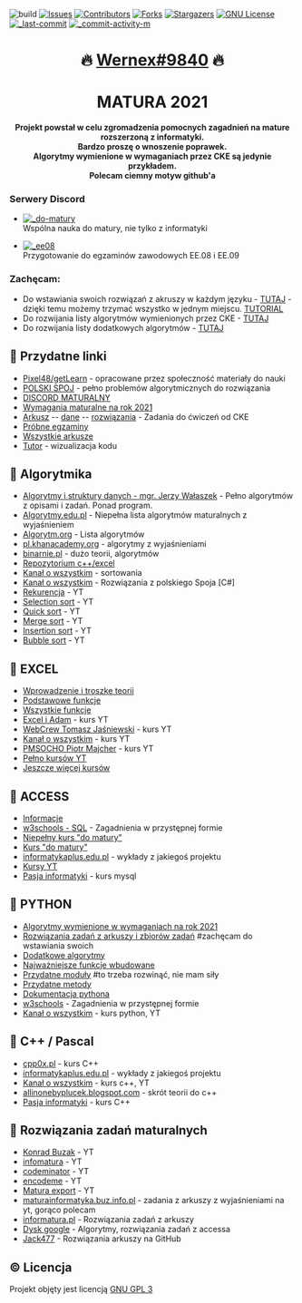 ![build][build-shield]
[![Issues][issues-shield]][issues-url]
[![Contributors][contributors-shield]][contributors-url]
[![Forks][forks-shield]][forks-url]
[![Stargazers][stars-shield]][stars-url]
[![GNU License][license-shield]][license-url]
[![_last-commit]][commit]
[![_commit-activity-m]][commits]

<h1 align="center"> 🔥 <a href="https://discord.com/users/596478466849767475/">Wernex#9840</a> 🔥 </h1>

<h1 align="center"> MATURA 2021 </h1>

<p align="center"><b>Projekt powstał w celu zgromadzenia pomocnych zagadnień na mature rozszerzoną z informatyki. <br>
Bardzo proszę o wnoszenie poprawek.<br>
Algorytmy wymienione w wymaganiach przez CKE są jedynie przykładem.<br>
Polecam ciemny motyw github'a</b></p>

### Serwery Discord
  - [![_do-matury]][do-matury]  
    Wspólna nauka do matury, nie tylko z informatyki

  - [![_ee08]][ee08]  
    Przygotowanie do egzaminów zawodowych EE.08 i EE.09
    
### Zachęcam:
- Do wstawiania swoich rozwiązań z akruszy w każdym języku - [TUTAJ](https://github.com/wernexnrs123/MATURA-INFORMATYKA/blob/master/dzialy/zadania_arkusze.md) - dzięki temu możemy trzymać wszystko w jednym miejscu. [TUTORIAL](https://www.youtube.com/watch?v=nT8KGYVurIU)
- Do rozwijania listy algorytmów wymienionych przez CKE - [TUTAJ](https://github.com/wernexnrs123/MATURA-INFORMATYKA/blob/master/dzialy/algorytmy_wymagania.md)
- Do rozwijania listy dodatkowych algorytmów - [TUTAJ](https://github.com/wernexnrs123/MATURA-INFORMATYKA/blob/master/dzialy/dodatkowe_algorytmy.md)

## :link: Przydatne linki

* [Pixel48/getLearn](https://github.com/Pixel48/getLearn) - opracowane przez społeczność materiały do nauki
* [POLSKI SPOJ](https://pl.spoj.com/) - pełno problemów algorytmicznych do rozwiązania
* [DISCORD MATURALNY](https://discord.gg/3hyj3kXQkt)
* [Wymagania maturalne na rok 2021](http://cke.gov.pl/images/_EGZAMIN_MATURALNY_OD_2015/Informatory/2015/aneks/Aneks_2021_informatyka_EM_niewidomi.pdf)
* [Arkusz](https://cke.gov.pl/images/_EGZAMIN_MATURALNY_OD_2015/Materialy/Zbiory_zadan/Matura_Zbi%C3%B3r_zada%C5%84_Informatyka.pdf) -- [dane](https://cke.gov.pl/images/_EGZAMIN_MATURALNY_OD_2015/Materialy/Zbiory_zadan/inf-pr-dane.zip) -- [rozwiązania](https://cke.gov.pl/images/_EGZAMIN_MATURALNY_OD_2015/Materialy/Zbiory_zadan/inf-pr-rozwiazania.zip) - Zadania do ćwiczeń od CKE
* [Próbne egzaminy](https://cke.gov.pl/egzamin-maturalny/egzamin-w-nowej-formule/materialy-dodatkowe/probny-egzamin/informatyka-poziom-rozszerzony/)
* [Wszystkie arkusze](https://arkusze.pl/informatyka-matura-poziom-rozszerzony/)
* [Tutor](http://pythontutor.com/) - wizualizacja kodu

## :wrench: Algorytmika

* [Algorytmy i struktury danych - mgr. Jerzy Wałaszek](https://eduinf.waw.pl/inf/alg/001_search/index.php) - Pełno algorytmów z opisami i zadań. Ponad program.
* [Algorytmy.edu.pl](http://www.algorytm.edu.pl/algorytmy-maturalne.html) - Niepełna lista algorytmów maturalnych z wyjaśnieniem
* [Algorytm.org](http://www.algorytm.org/algorytmy/) - Lista algorytmów
* [pl.khanacademy.org](https://pl.khanacademy.org/computing/computer-science/algorithms) - algorytmy z wyjaśnieniami
* [binarnie.pl](https://binarnie.pl/category/matura-z-informatyki-nauka/) - dużo teorii, algorytmów
* [Repozytorium c++/excel](https://github.com/mazxaxz/matura-informatyka-all-in-one)
* [Kanał o wszystkim](https://www.youtube.com/watch?v=uySyv8St9aw&list=PL6aekdNhY7DAK6UraEDhxhMng89wrO9y9) - sortowania
* [Kanał o wszystkim](https://www.youtube.com/watch?v=UFOqUCpAUZY&list=PL6aekdNhY7DCOVVTixns3ZfOfw9xFn-Rx) - Rozwiązania z polskiego Spoja [C#]
* [Rekurencja](https://www.youtube.com/watch?v=Pd7blw4A0qg&list=PLikGmVz62acwbr4aohYmEpv1YX7DWJnmP) - YT
* [Selection sort](https://www.youtube.com/watch?v=Ns4TPTC8whw&list=PLikGmVz62acwaYlZymm3mgPsN9Ogr4m1x) - YT
* [Quick sort](https://www.youtube.com/watch?v=ywWBy6J5gz8&list=PLikGmVz62acx1SbJ8UUYkniRo2HbVpIOw) - YT
* [Merge sort](https://www.youtube.com/watch?v=XaqR3G_NVoo&list=PLikGmVz62acwGzui7mSFReGzpbuF1IPaM) - YT
* [Insertion sort](https://www.youtube.com/watch?v=ROalU379l3U&list=PLikGmVz62acywhDHJy-91TA4HXGc5cqz1) - YT
* [Bubble sort](https://www.youtube.com/watch?v=uJLwnsLn0_Q&list=PLikGmVz62aczkKRmociYK8Uzix1Mnf21p) - YT

## :green_book: EXCEL

* [Wprowadzenie i troszke teorii](https://www.korepetycjezinformatyki.pl/arkusz-kalkulacyjny/)
* [Podstawowe funkcje](https://calculatic.pl/poradnik/podstawowe-funkcje-excela/)
* [Wszystkie funkcje](https://support.microsoft.com/pl-pl/office/funkcje-programu-excel-wed%C5%82ug-kategorii-5f91f4e9-7b42-46d2-9bd1-63f26a86c0eb)
* [Excel i Adam](https://www.youtube.com/playlist?list=PL16E33B75DED3E944) - kurs YT
* [WebCrew Tomasz Jaśniewski](https://www.youtube.com/playlist?list=PLKmH7u1gA9hr0U59uCEDhr_G2Yn2yV0M5) - kurs YT
* [Kanał o wszystkim](https://www.youtube.com/watch?v=msEff53_htw&list=PL6aekdNhY7DAh6BDzprcOWo0qj9J7-vdH) - kurs YT
* [PMSOCHO Piotr Majcher](https://www.youtube.com/channel/UC0v0AUvV3vy0WFTkGl28wMA/videos) - kurs YT
* [Pełno kursów YT](https://www.youtube.com/watch?v=PU8ACyYxJBk&list=PLikGmVz62aczV-1qWC2oQtL_Tod8bkXGv)
* [Jeszcze więcej kursów](https://www.youtube.com/watch?v=tuk99Sgc6Fw&list=PLoyECfvEFOjbdwpIOtm_8PFzB_CPAD2_H)

## :orange_book: ACCESS

* [Informacje](https://support.microsoft.com/pl-pl/access)
* [w3schools - SQL](https://www.w3schools.com/sql/) - Zagadnienia w przystępnej formie
* [Niepełny kurs "do matury"](https://www.youtube.com/playlist?list=PLKmH7u1gA9hpm3ZqWhsn2XvGAeX3b9SM0)
* [Kurs "do matury"](https://www.youtube.com/playlist?list=PLiG7bZwihoShBM1xR0K_st-QyxJyq5iWl)
* [informatykaplus.edu.pl](http://www.informatykaplus.edu.pl/infp.php/bazy_danych_wyklady.html) - wykłady z jakiegoś projektu
* [Kursy YT](https://www.youtube.com/watch?v=vrtNPp2r6qQ&list=PLikGmVz62aczN2wx5NFGtJxRgux0lXuCM)
* [Pasja informatyki](https://www.youtube.com/watch?v=99JAI24Zd24&list=PLOYHgt8dIdoymv-Wzvs8M-OsKFD31VTVZ) - kurs mysql

## :blue_book: PYTHON

* [Algorytmy wymienione w wymaganiach na rok 2021](https://github.com/wernexnrs123/MATURA-INFORMATYKA/blob/master/dzialy/algorytmy_wymagania.md)
* [Rozwiązania zadań z arkuszy i zbiorów zadań](https://github.com/wernexnrs123/MATURA-INFORMATYKA/blob/master/dzialy/zadania_arkusze.md) #zachęcam do wstawiania swoich
* [Dodatkowe algorytmy](https://github.com/wernexnrs123/MATURA-INFORMATYKA/blob/master/dzialy/dodatkowe_algorytmy.md)
* [Najważniejsze funkcje wbudowane](https://github.com/wernexnrs123/MATURA-INFORMATYKA/blob/master/dzialy/funkcje_wbudowane.md)
* [Przydatne moduły](https://github.com/wernexnrs123/MATURA-INFORMATYKA/blob/master/dzialy/biblioteki.md) #to trzeba rozwinąć, nie mam siły
* [Przydatne metody](https://github.com/wernexnrs123/MATURA-INFORMATYKA/tree/master/dzialy/metody.md)
* [Dokumentacja pythona](https://docs.python.org/3/)
* [w3schools](https://www.w3schools.com/python/default.asp) - Zagadnienia w przystępnej formie
* [Kanał o wszystkim](https://www.youtube.com/watch?v=vek4MqPGvVU&list=PL6aekdNhY7DBGiMXnmBYjImq_vW32QftK) - kurs python, YT

## :closed_book: C++ / Pascal

* [cpp0x.pl](https://cpp0x.pl/kursy/) - kurs C++
* [informatykaplus.edu.pl](http://informatykaplus.edu.pl/infp.php/algorytmika_programowanie_kursy.html) - wykłady z jakiegoś projektu
* [Kanał o wszystkim](https://www.youtube.com/watch?v=cMtg4bpKI9w&list=PL6aekdNhY7DAkl9D3i55ppfwOpeSqIsh9) - kurs c++, YT
* [allinonebyplucek.blogspot.com](https://allinonebyplucek.blogspot.com/p/informatyka-c.html) - skrót teorii do c++
* [Pasja informatyki](https://www.youtube.com/watch?v=ErOzmh3BiXU&list=PLOYHgt8dIdoxx0Y5wzs7CFpmBzb40PaDo) - kurs C++

## :notebook: Rozwiązania zadań maturalnych

* [Konrad Buzak](https://www.youtube.com/user/genek72gmail/videos) - YT
* [infomatura](https://www.youtube.com/channel/UClzG_Qs0EPVJnbPEoVuDrZA/videos) - YT
* [codeminator](https://www.youtube.com/channel/UC_2wsz5jrtHBixjGTKupBSg/videos) - YT
* [encodeme](https://www.youtube.com/channel/UCAgkC-bNToPAUqHZXRCuUUA/videos) - YT
* [Matura export](https://www.youtube.com/channel/UCXgCS0R1YH60P51jkrq1FsQ/playlists) - YT
* [maturainformatyka.buz.info.pl](https://maturainformatyka.buz.info.pl/) - zadania z arkuszy z wyjaśnieniami na yt, gorąco polecam
* [informatura.pl](http://informatura.pl/rozwiazania) - Rozwiązania zadań z arkuszy
* [Dysk google](https://drive.google.com/drive/folders/13Fs_7YpmVpXV-IkYjDcUBLdQQkdditpx) - Algorytmy, rozwiązania zadań z accessa
* [Jack477](https://github.com/Jack477/Arkusze_informatyka_Python) - Rozwiązania arkuszy na GitHub

## :copyright: Licencja
Projekt objęty jest licencją [GNU GPL 3](https://github.com/wernexnrs123/MATURA-INFORMATYKA/blob/master/LICENSE)

[contributors-shield]: https://img.shields.io/github/contributors/wernexnrs123/MATURA-INFORMATYKA.svg?style=for-the-badge
[contributors-url]: https://github.com/wernexnrs123/MATURA-INFORMATYKA/graphs/contributors

[forks-shield]: https://img.shields.io/github/forks/wernexnrs123/MATURA-INFORMATYKA.svg?style=for-the-badge
[forks-url]: https://github.com/wernexnrs123/MATURA-INFORMATYKA/network/members

[stars-shield]: https://img.shields.io/github/stars/wernexnrs123/MATURA-INFORMATYKA.svg?style=for-the-badge
[stars-url]: https://github.com/wernexnrs123/MATURA-INFORMATYKA/stargazers

[issues-shield]: https://img.shields.io/github/issues/wernexnrs123/MATURA-INFORMATYKA.svg?style=for-the-badge
[issues-url]: https://github.com/wernexnrs123/MATURA-INFORMATYKA/issues

[build-shield]: https://img.shields.io/badge/build-in%20progress-yellow?style=for-the-badge

[license-shield]: https://img.shields.io/github/license/wernexnrs123/MATURA-INFORMATYKA.svg?style=for-the-badge
[license-url]: https://github.com/wernexnrs123/MATURA-INFORMATYKA/blob/master/LICENSE

[_do-matury]: https://shields.io/discord/796048059507015732?label=Do%20matury&logo=discord&style=social&link=https://discord.gg/3hyj3kXQkt
[do-matury]: https://discord.gg/3hyj3kXQkt

[_ee08]: https://shields.io/discord/723560181996191914?label=EE.08%2FEE.09&logo=discord&style=social&link=https://discord.gg/RJMZQEC
[ee08]: https://discord.gg/RJMZQEC

[commit]: https://github.com/wernexnrs123/MATURA-INFORMATYKA/commit
[commits]: https://github.com/wernexnrs123/MATURA-INFORMATYKA/commits/master

[_commit-activity-m]: https://img.shields.io/github/commit-activity/m/wernexnrs123/MATURA-INFORMATYKA.svg?style=for-the-badge
[_commit-activity-w]: https://img.shields.io/github/commit-activity/w/wernexnrs123/MATURA-INFORMATYKA.svg?style=for-the-badge
[_commit-activity-y]: https://img.shields.io/github/commit-activity/y/wernexnrs123/MATURA-INFORMATYKA.svg?style=for-the-badge
[_contributors]: https://img.shields.io/github/all-contributors/wernexnrs123/MATURA-INFORMATYKA.svg?style=for-the-badge
[_last-commit]: https://shields.io/github/last-commit/wernexnrs123/MATURA-INFORMATYKA.svg?style=for-the-badge
[_repo-size]: https://shields.io/github/repo-size/wernexnrs123/MATURA-INFORMATYKA.svg?style=for-the-badge
[zip]: https://github.com/wernexnrs123/MATURA-INFORMATYKA/archive/master.zip
